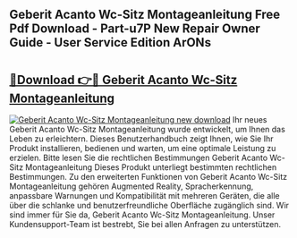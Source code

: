 ## Geberit Acanto Wc-Sitz Montageanleitung Free Pdf Download - Part-u7P New Repair Owner Guide - User Service Edition ArONs

# <h2><a href="http://df6uwn6.blite.top/?on=Geberit+Acanto+Wc-Sitz+Montageanleitung">🔗Download 👉🔴 Geberit Acanto Wc-Sitz Montageanleitung</a></h2>

[![Geberit Acanto Wc-Sitz Montageanleitung new download](https://i.imgur.com/lujVjoI.png)](http://df6uwn6.blite.top/?on=Geberit+Acanto+Wc-Sitz+Montageanleitung)
Ihr neues Geberit Acanto Wc-Sitz Montageanleitung wurde entwickelt, um Ihnen das Leben zu erleichtern. Dieses Benutzerhandbuch zeigt Ihnen, wie Sie Ihr Produkt installieren, bedienen und warten, um eine optimale Leistung zu erzielen. Bitte lesen Sie die rechtlichen Bestimmungen Geberit Acanto Wc-Sitz Montageanleitung Dieses Produkt unterliegt bestimmten rechtlichen Bestimmungen. Zu den erweiterten Funktionen von Geberit Acanto Wc-Sitz Montageanleitung gehören Augmented Reality, Spracherkennung, anpassbare Warnungen und Kompatibilität mit mehreren Geräten, die alle über die schlanke und benutzerfreundliche Oberfläche zugänglich sind. Wir sind immer für Sie da, Geberit Acanto Wc-Sitz Montageanleitung. Unser Kundensupport-Team ist bestrebt, Sie bei allen Anfragen zu unterstützen.
